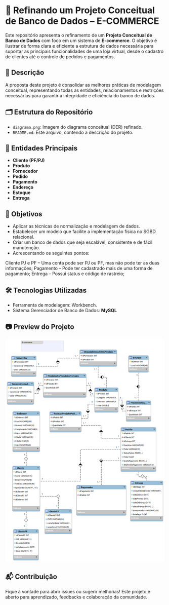 # 🛒 Refinando um Projeto Conceitual de Banco de Dados – E-COMMERCE

Este repositório apresenta o refinamento de um **Projeto Conceitual de Banco de Dados** com foco em um sistema de **E-commerce**. O objetivo é ilustrar de forma clara e eficiente a estrutura de dados necessária para suportar as principais funcionalidades de uma loja virtual, desde o cadastro de clientes até o controle de pedidos e pagamentos.

## 📌 Descrição

A proposta deste projeto é consolidar as melhores práticas de modelagem conceitual, representando todas as entidades, relacionamentos e restrições necessárias para garantir a integridade e eficiência do banco de dados.

## 🗂️ Estrutura do Repositório

- `diagrama.png`: Imagem do diagrama conceitual (DER) refinado.
- `README.md`: Este arquivo, contendo a descrição do projeto.

## 🧩 Entidades Principais

- **Cliente (PF/PJ)**
- **Produto**
- **Fornecedor**
- **Pedido**
- **Pagamento**
- **Endereço**
- **Estoque**
- **Entrega**

## 🎯 Objetivos

- Aplicar as técnicas de normalização e modelagem de dados.
- Estabelecer um modelo que facilite a implementação física no SGBD relacional.
- Criar um banco de dados que seja escalável, consistente e de fácil manutenção.
- Acrescentando os seguintes pontos:

Cliente PJ e PF – Uma conta pode ser PJ ou PF, mas não pode ter as duas informações;
Pagamento – Pode ter cadastrado mais de uma forma de pagamento;
Entrega – Possui status e código de rastreio;

## 🛠️ Tecnologias Utilizadas

- Ferramenta de modelagem: Workbench.
- Sistema Gerenciador de Banco de Dados: **MySQL**

## 📷 Preview do Projeto

![Diagrama Conceitual](./diagrama.png)

## 📬 Contribuição

Fique à vontade para abrir issues ou sugerir melhorias! Este projeto é aberto para aprendizado, feedbacks e colaboração da comunidade.
